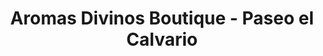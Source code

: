 ---
title: "Aromas Divinos Boutique - Paseo el Calvario"
url: /usulutan/aromas-divinos-boutique-paseo-el-calvario/
shop: tienda
---